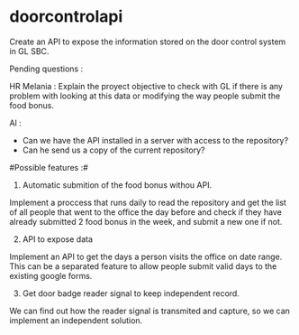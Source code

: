 # doorcontrolapi
Create an API to expose the information stored on the door control system in GL SBC.

Pending questions : 

HR Melania : Explain the proyect objective to check with GL if there is any problem with looking at this data or modifying the way people submit the food bonus.

Al : 
  - Can we have the API installed in a server with access to the repository?
  - Can he send us a copy of the current repository?


#Possible features :#

1. Automatic submition of the food bonus withou API.

Implement a proccess that runs daily to read the repository and get the list of all people that went to the office the day before and check if they have already submitted 2 food bonus in the week, and submit a new one if not.
  
2. API to expose data

Implement an API to get the days a person visits the office on date range. This can be a separated feature to allow people submit valid days to the existing google forms.

3. Get door badge reader signal to keep independent record.

We can find out how the reader signal is transmited and capture, so we can implement an independent solution.


